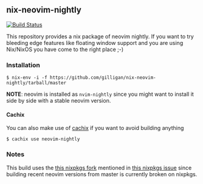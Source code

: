 ## nix-neovim-nightly

[![Build Status](https://travis-ci.com/gilligan/nix-neovim-nightly.svg?branch=master)](https://travis-ci.com/gilligan/nix-neovim-nightly)

This repository provides a nix package of neovim nightly. If you want to try bleeding edge features like
floating window support and you are using Nix/NixOS you have come to the right place ;-)

### Installation

```
$ nix-env -i -f https://github.com/gilligan/nix-neovim-nightly/tarball/master
```

**NOTE**: neovim is installed as `nvim-nightly` since you might want to install it side by side with
a stable neovim version.

#### Cachix

You can also make use of [cachix](https://cachix.org) if you want to avoid building anything

```
$ cachix use neovim-nightly
```

### Notes

This build uses the [this nixpkgs fork](https://github.com/rvolosatovs/nixpkgs/tree/feature/nightly-neovim) mentioned
in [this nixpkgs issue](https://github.com/NixOS/nixpkgs/issues/64400) since building recent neovim versions from master
is currently broken on nixpkgs.
